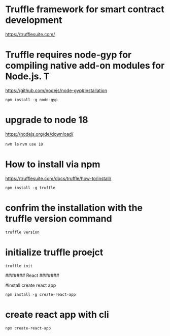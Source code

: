 # Truffle framework for smart contract development
https://trufflesuite.com/

# Truffle requires node-gyp for compiling native add-on modules for Node.js. T
https://github.com/nodejs/node-gyp#installation

`npm install -g node-gyp`

# upgrade to node 18
https://nodejs.org/de/download/

`nvm ls`
`nvm use 18`

# How to install via npm 
https://trufflesuite.com/docs/truffle/how-to/install/

`npm install -g truffle`

# confrim the installation with the truffle version command
`truffle version`

# initialize truffle proejct
`truffle init`

####### React #######

#install create react app

`npm install -g create-react-app`

# create react app with cli
`npx create-react-app`